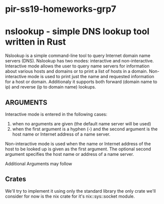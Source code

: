 # pir-ss19-homeworks-grp7
# nslookup - simple DNS lookup tool written in Rust
Nslookup is a simple command-line tool to query Internet domain name 
servers (DNS). Nslookup has two modes: interactive and non-interactive. 
Interactive mode allows the user to query name servers for information 
about various hosts and domains or to print a list of hosts in a domain.
 Non-interactive mode is used to print just the name and requested 
information for a host or domain. Additionaly it supports both forward 
(domain name to ip) and reverse (ip to domain name) lookups.

## **ARGUMENTS**
Interactive mode is entered in the following cases:
1. when no arguments are given (the default name server will be used)
2. when the first argument is a hyphen (-) and the second argument is 
the host name or Internet address of a name server.

Non-interactive mode is used when the name or Internet address of the 
host to be looked up is given as the first argument. The optional second
argument specifies the host name or address of a name server.

Additional Arguments may follow

## **Crates**
We'll try to implement it using only the standard library the only 
crate we'll consider for now is the nix crate for it's nix::sys::socket 
module.
